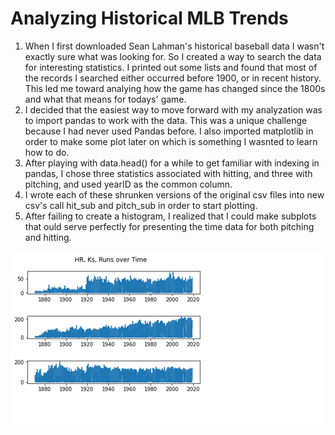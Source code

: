 # Analyzing Historical MLB Trends

1. When I first downloaded Sean Lahman's historical baseball data I wasn't exactly sure what was looking for. So I created a way to search the data for interesting statistics. I printed out some lists and found that most of the records I searched either occurred before 1900, or in recent history. This led me toward analying how the game has changed since the 1800s and what that means for todays' game. 
2. I decided that the easiest way to move forward with my analyzation was to import pandas to work with the data. This was a unique challenge because I had never used Pandas before. I also imported matplotlib in order to make some plot later on which is something I wasnted to learn how to do.  
3. After playing with data.head() for a while to get familiar with indexing in pandas, I chose three statistics associated with hitting, and three with pitching, and used yearID as the common column. 
4. I wrote each of these shrunken versions of the original csv files into new csv's call hit_sub and pitch_sub in order to start plotting. 
5. After failing to create a histogram, I realized that I could make subplots that ould serve perfectly for presenting the time data for both pitching and hitting. 

![Hitting](Images/hitting.png)